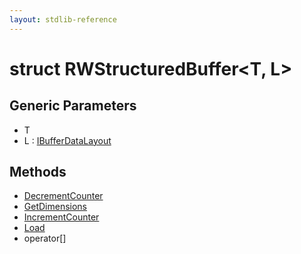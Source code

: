 ```yaml
---
layout: stdlib-reference
---
```


# struct RWStructuredBuffer\<T, L\>

## Generic Parameters

* T
* L : [IBufferDataLayout](/stdlib-reference/interfaces/IBufferDataLayout/index)

## Methods

* [DecrementCounter](/stdlib-reference/types/RWStructuredBuffer/DecrementCounter)
* [GetDimensions](/stdlib-reference/types/RWStructuredBuffer/GetDimensions)
* [IncrementCounter](/stdlib-reference/types/RWStructuredBuffer/IncrementCounter)
* [Load](/stdlib-reference/types/RWStructuredBuffer/Load)
* operator\[\]

